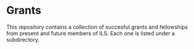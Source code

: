 # Grants
This repository contains a collection of succesful grants and fellowships from present and future members of ILS. Each one is listed under a subdirectory. 

